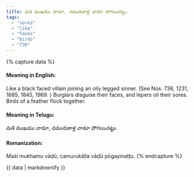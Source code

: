 ```yaml
---
title: మశి ముఖము వాడూ, చమురుకాళ్ల వాడూ పోగయినట్టు.
tags:
  - "sores"
  - "like"
  - "faces"
  - "birds"
  - "736"
---
```


{% capture data %}
#### Meaning in English:
Like a black faced villain joining an oily legged sinner.
(See Nos. 736, 1231, 1685, 1845, 1969. )
Burglars disguise their faces, and lepers oil their sores.
Birds of a feather flock together.

#### Meaning in Telugu:
మశి ముఖము వాడూ, చమురుకాళ్ల వాడూ పోగయినట్టు.

#### Romanization:
Maśi mukhamu vāḍū, camurukāḷla vāḍū pōgayinaṭṭu.
{% endcapture %}

{{ data | markdownify }}

